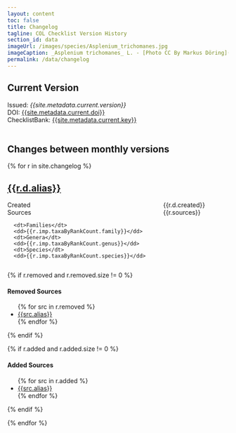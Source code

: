 ```yaml
---
layout: content
toc: false
title: Changelog
tagline: COL Checklist Version History
section_id: data
imageUrl: /images/species/Asplenium_trichomanes.jpg
imageCaption: _Asplenium trichomanes_ L. - [Photo CC By Markus Döring](https://www.inaturalist.org/observations/15132827)
permalink: /data/changelog
---
```


<style>
  dl {
  display: grid;
  grid-template-columns: max-content auto;
}

dt {
  grid-column-start: 1;
}

dd {
  grid-column-start: 2;
}
</style>

## Current Version

<div id="version">  
  Issued: <i>{{site.metadata.current.version}}</i>
  <br/>
  DOI: <a href="https://doi.org/{{site.metadata.current.doi}}">{{site.metadata.current.doi}}</a>
  <br/>
  ChecklistBank: <a href="https://www.checklistbank.org/dataset/{{site.metadata.current.key}}/about">{{site.metadata.current.key}}</a>
  <br/>
  <br/>
</div>


## Changes between monthly versions

<div id="changes">  
{% for r in site.changelog %}
  <h2><a href="https://www.checklistbank.org/dataset/{{r.d.key}}">{{r.d.alias}}</a></h2>
  <dl>
      <dt>Created</dt>
      <dd>{{r.d.created}}</dd>
      <dt>Sources</dt>
      <dd>{{r.sources}}</dd>

      <dt>Families</dt>
      <dd>{{r.imp.taxaByRankCount.family}}</dd>
      <dt>Genera</dt>
      <dd>{{r.imp.taxaByRankCount.genus}}</dd>
      <dt>Species</dt>
      <dd>{{r.imp.taxaByRankCount.species}}</dd>
  </dl>
  {% if r.removed and r.removed.size != 0 %}
    <h4>Removed Sources</h4>
    <ul>
    {% for src in r.removed %}
      <li><a href="https://www.checklistbank.org/dataset/{{r.prev.key}}/source/{{src.key}}">{{src.alias}}</a></li>
    {% endfor %}
    </ul>
  {% endif %}

  {% if r.added and r.added.size != 0 %}
    <h4>Added Sources</h4>
    <ul>
    {% for src in r.added %}
      <li><a href="https://www.checklistbank.org/dataset/{{r.d.key}}/source/{{src.key}}">{{src.alias}}</a></li>
    {% endfor %}
    </ul>
  {% endif %}
  

{% endfor %}
</div>


